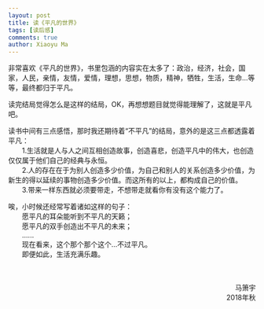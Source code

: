 ```yaml
---
layout: post
title: 读《平凡的世界》
tags: [读后感]
comments: true
author: Xiaoyu Ma
---
```


非常喜欢《平凡的世界》，书里包涵的内容实在太多了：政治，经济，社会，国家，人民，亲情，友情，爱情，理想，思想，物质，精神，牺牲，生活，生命...等等，最终都归于平凡。<!--more-->

读完结局觉得怎么是这样的结局，OK，再想想题目就觉得能理解了，这就是平凡吧。

读书中间有三点感悟，那时我还期待着“不平凡”的结局，意外的是这三点都透露着平凡：  
&ensp;&ensp;&ensp;&ensp;1.生活就是人与人之间互相创造故事，创造喜悲，创造平凡中的伟大，也创造仅仅属于他们自己的经典与永恒。  
&ensp;&ensp;&ensp;&ensp;2.人的存在在于为别人创造多少价值，为自己和别人的关系创造多少价值，为新生的得以延续的事物创造多少价值。而这所有的以上，都构成自己的价值。  
&ensp;&ensp;&ensp;&ensp;3.带来一样东西就必须要带走，不想带走就看你有没有这个能力了。

唉，小时候还经常写着诸如这样的句子：  
&ensp;&ensp;&ensp;&ensp;愿平凡的耳朵能听到不平凡的天籁；  
&ensp;&ensp;&ensp;&ensp;愿平凡的双手创造出不平凡的未来；  
&ensp;&ensp;&ensp;&ensp;......  
&ensp;&ensp;&ensp;&ensp;现在看来，这个那个那个这个...不过平凡。  
&ensp;&ensp;&ensp;&ensp;即便如此，生活充满乐趣。  

<br />
<br />
<div style="text-align: right"> 马箫宇 </div>
<div style="text-align: right"> 2018年秋 </div>
